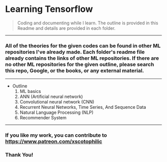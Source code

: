 # Learning Tensorflow

> Coding and documenting while I learn. The outline is provided in this Readme and details are provided in each folder.

---

### All of the theories for the given codes can be found in other ML repositories I've already made. Each folder's readme file already contains the links of other ML repositories. If there are no other ML repositories for the given outline, please search this repo, Google, or the books, or any external material.

---

- Outline
  1. ML basics
  2. ANN (Artificial neural network)
  3. Convolutional neural network (CNN)
  4. Recurrent Neural Networks, Time Series, And Sequence Data
  5. Natural Language Processing (NLP)
  6. Recommender System

---

### If you like my work, you can contribute to https://www.patreon.com/xscotophilic

### Thank You!
